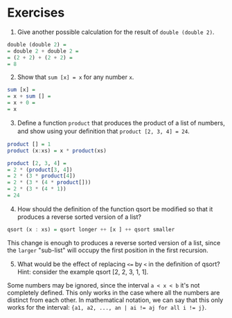 # Exercises

1. Give another possible calculation for the result of `double (double 2)`.

```haskell
double (double 2) =
= double 2 + double 2 =
= (2 + 2) + (2 + 2) =
= 8
```

2. Show that `sum [x] = x` for any number `x`.

```haskell
sum [x] = 
= x + sum [] =
= x + 0 =
= x
```

3. Deﬁne a function `product` that produces the product of a list of numbers, and show using your deﬁnition that `product [2, 3, 4] = 24`.
```haskell
product [] = 1
product (x:xs) = x * product(xs)

product [2, 3, 4] =
= 2 * (product[3, 4])
= 2 * (3 * product[4])
= 2 * (3 * (4 * product[]))
= 2 * (3 * (4 * 1))
= 24
```

4. How should the deﬁnition of the function qsort be modiﬁed so that it produces a reverse sorted version of a list?
```haskell
qsort (x : xs) = qsort longer ++ [x ] ++ qsort smaller
```
This change is enough to produces a reverse sorted version of a list, since the `larger` "sub-list" will occupy the first position in the first recursion.

5. What would be the eﬀect of replacing `<=` by `<` in the deﬁnition of qsort?
Hint: consider the example qsort [2, 2, 3, 1, 1].

Some numbers may be ignored, since the interval `a < x < b` it's not completely defined. This only works in the case where all the numbers are distinct from each other. In mathematical notation, we can say that this only works for the interval: `{a1, a2, ..., an | ai != aj for all i != j}`.
